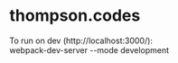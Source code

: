 # thompson.codes

To run on dev (http://localhost:3000/):  
  webpack-dev-server --mode development
  

